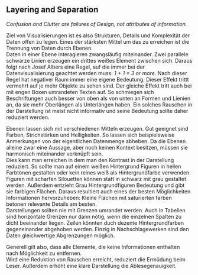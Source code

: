 ## Layering and Separation
_Confusion and Clutter are failures of Design, not attributes of information._

Ziel von Visualisierungen ist es also Strukturen, Details und Komplexität der Daten offen zu legen. Eines der stärksten Mittel um das zu erreichen ist die Trennung von Daten durch Ebenen.  
Daten in einer Ebene interagieren zwangsläufig miteinander. Zwei parallele schwarze Linien erzeugen ein drittes weißes Element zwischen sich. Daraus folgt nach Josef Albers eine Regel, auf die immer bei der Datenvisualisierung geachtet werden muss: _1 + 1 = 3 or more_. Nach dieser Regel hat negativer Raum immer eine eigene Bedeutung. Dieser Effekt trittt vermehrt auf je mehr Objekte zu sehen sind. Der gleiche Effekt tritt auch bei mit engen Boxen umrandeten Texten auf. So schmiegen sich Beschriftungen auch besser von oben als von unten an Formen und Lienien an, da sie mehr Oberlängen als Unterlängen haben.
Ein solches Rauschen in der Darstellung ist meist nicht informativ und seine Bedeutung sollte daher reduziert werden.

Ebenen lassen sich mit verschiedenen Mitteln erzeugen. Gut geeignet sind Farben, Strichstärken und Helligkeiten. So lassen sich beispielsweise Anmerkungen von der eigentlichen Datenmenge abheben. Da die Ebenen alleine zwar eine Aussage, aber noch keinen Kontext besitzen, müssen sie harmonisch miteinander verknüpft sein.  
Dies kann man erreichen in dem man den Kontrast in der Darstellung reduziert. So sollte man auf einem weißen Hintergrund Figuren in hellen Farbtönen gestalten oder kein reines weiß als Hintergrundfarbe verwenden.  
Figuren mit scharfen Silouetten können statt in schwarz mit grau gestaltet werden. Außerdem entzieht Grau Hintergrundfiguren Bedeutung und gibt sie farbigen Flächen. Daraus resultiert auch eines der besten Möglichkeiten Informationen hervorzuheben: Kleine Flächen mit saturierten farben betonen relevante Details am besten.  
Darstellungen sollten nie mit Grenzen umrandet werden. Auch in Tabellen sind horizontale Grenzen nur dann nötig, wenn die einzelnen Spalten zu dicht beeinander liegen. Zeilen könnten duch dezente Hintergrundfarben gegeneinander abgehoben werden. Einzig in Nachschlagewerken sind den Daten gleichwertige Abgrenzungen möglich.

Generell gilt also, dass alle Elemente, die keine Informationen enthalten nach Möglichkeit zu entfernen.  
Wird eine Reduktion von Rauschen erreicht, reduziert die Ermüdung beim Leser. Außerdem erhöht eine klare Darstellung die Ablesegenauigkeit.
